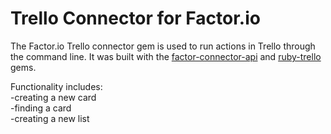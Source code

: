 Trello Connector for Factor.io
======================

The Factor.io Trello connector gem is used to run actions in Trello through the command line. It was built with the [factor-connector-api](https://github.com/factor-io/connector-api) and [ruby-trello](https://github.com/jeremytregunna/ruby-trello) gems.

Functionality includes:<br />
-creating a new card<br />
-finding a card<br />
-creating a new list

